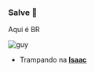 ### Salve 👋

Aqui é BR 

![guy](https://user-images.githubusercontent.com/38351639/182689920-96e87326-6661-40d1-963f-741186b03a5d.gif)

- Trampando na [**Isaac**](https://www.olaisaac.com.br/)
